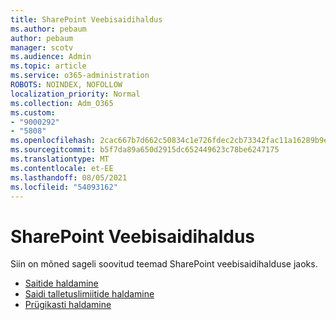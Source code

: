 ```yaml
---
title: SharePoint Veebisaidihaldus
ms.author: pebaum
author: pebaum
manager: scotv
ms.audience: Admin
ms.topic: article
ms.service: o365-administration
ROBOTS: NOINDEX, NOFOLLOW
localization_priority: Normal
ms.collection: Adm_O365
ms.custom:
- "9000292"
- "5808"
ms.openlocfilehash: 2cac667b7d662c50834c1e726fdec2cb73342fac11a16289b9ef928925fd173e
ms.sourcegitcommit: b5f7da89a650d2915dc652449623c78be6247175
ms.translationtype: MT
ms.contentlocale: et-EE
ms.lasthandoff: 08/05/2021
ms.locfileid: "54093162"
---
```

# <a name="sharepoint-online-site-management"></a>SharePoint Veebisaidihaldus

Siin on mõned sageli soovitud teemad SharePoint veebisaidihalduse jaoks.

- [Saitide haldamine](https://docs.microsoft.com/sharepoint/manage-sites-in-new-admin-center)
- [Saidi talletuslimiitide haldamine](https://docs.microsoft.com/sharepoint/manage-site-collection-storage-limits)
- [Prügikasti haldamine](https://support.microsoft.com/office/8a6c2198-910e-42dc-9a9c-bc5bc4f327da)